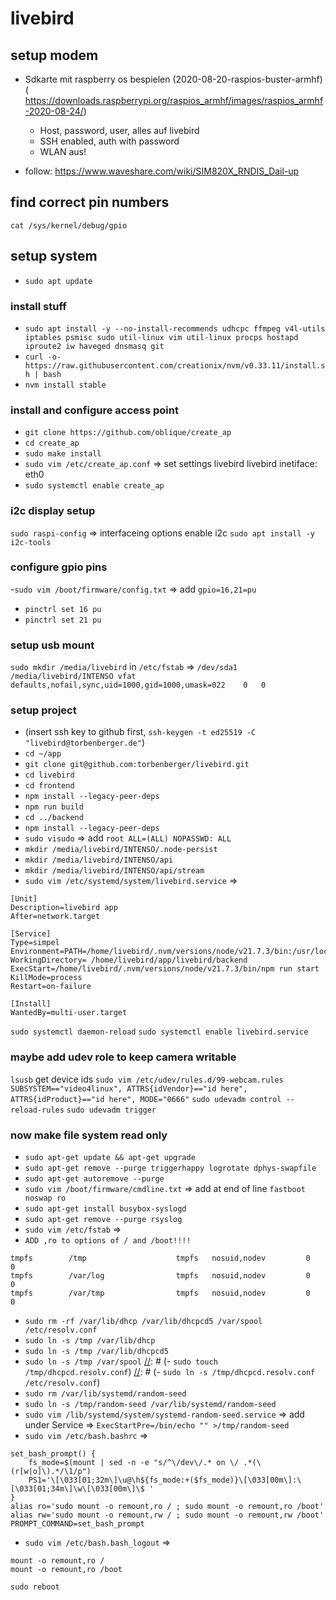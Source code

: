 # livebird

## setup modem

- Sdkarte mit raspberry os bespielen (2020-08-20-raspios-buster-armhf) ( https://downloads.raspberrypi.org/raspios_armhf/images/raspios_armhf-2020-08-24/)
  - Host, password, user, alles auf livebird
  - SSH enabled, auth with password
  - WLAN aus!

- follow: https://www.waveshare.com/wiki/SIM820X_RNDIS_Dail-up

[//]: # (- follow: https://www.waveshare.com/wiki/SIM8200EA-M2_5G_HAT_is_equipped_with_Raspbian_Pi_to_open_hotspots &#40;only AP setup 4-7&#41;)

## find correct pin numbers
`cat /sys/kernel/debug/gpio`


## setup system
- `sudo apt update`

### install stuff 
- `sudo apt install -y --no-install-recommends udhcpc ffmpeg v4l-utils iptables psmisc sudo util-linux vim util-linux procps hostapd iproute2 iw haveged dnsmasq git`
- `curl -o- https://raw.githubusercontent.com/creationix/nvm/v0.33.11/install.sh | bash`
- `nvm install stable`

### install and configure access point
- `git clone https://github.com/oblique/create_ap`
- `cd create_ap`
- `sudo make install`
- `sudo vim /etc/create_ap.conf` => set settings livebird livebird inetiface: eth0 
- `sudo systemctl enable create_ap`



### i2c display setup
`sudo raspi-config` => 
    interfaceing options
    enable i2c
`sudo apt install -y i2c-tools`


### configure gpio pins
-`sudo vim /boot/firmware/config.txt` =>
add `gpio=16,21=pu`
- `pinctrl set 16 pu`
- `pinctrl set 21 pu`


### setup usb mount
`sudo mkdir /media/livebird`
in `/etc/fstab` => 
`/dev/sda1	/media/livebird/INTENSO	vfat	defaults,nofail,sync,uid=1000,gid=1000,umask=022	0	0`

### setup project
- (insert ssh key to github first, `ssh-keygen -t ed25519 -C "livebird@torbenberger.de"`)
- `cd ~/app`
- `git clone git@github.com:torbenberger/livebird.git`
- `cd livebird`
- `cd frontend`
- `npm install --legacy-peer-deps`
- `npm run build`
- `cd ../backend`
- `npm install --legacy-peer-deps`
- `sudo visudo` => add `root ALL=(ALL) NOPASSWD: ALL`
- `mkdir /media/livebird/INTENSO/.node-persist`
- `mkdir /media/livebird/INTENSO/api`
- `mkdir /media/livebird/INTENSO/api/stream`
- `sudo vim /etc/systemd/system/livebird.service` => 
```
[Unit] 
Description=livebird app 
After=network.target 
 
[Service] 
Type=simpel 
Environment=PATH=/home/livebird/.nvm/versions/node/v21.7.3/bin:/usr/local/sbin:/usr/local/bin:/usr/sbin:/usr/bin:/sbin:/bin:/usr/local/games:/usr/games 
WorkingDirectory= /home/livebird/app/livebird/backend
ExecStart=/home/livebird/.nvm/versions/node/v21.7.3/bin/npm run start
KillMode=process
Restart=on-failure
 
[Install] 
WantedBy=multi-user.target
```
`sudo systemctl daemon-reload`
`sudo systemctl enable livebird.service`


### maybe add udev role to keep camera writable

`lsusb` get device ids
`sudo vim /etc/udev/rules.d/99-webcam.rules`
`SUBSYSTEM=="video4linux", ATTRS{idVendor}=="id here", ATTRS{idProduct}=="id here", MODE="0666"`
`sudo udevadm control --reload-rules`
`sudo udevadm trigger`

### now make file system read only

- `sudo apt-get update && apt-get upgrade`
- `sudo apt-get remove --purge triggerhappy logrotate dphys-swapfile`
- `sudo apt-get autoremove --purge`
- `sudo vim /boot/firmware/cmdline.txt` => add at end of line `fastboot noswap ro`
- `sudo apt-get install busybox-syslogd`
- `sudo apt-get remove --purge rsyslog`
- `sudo vim /etc/fstab` => 
- `ADD ,ro to options of / and /boot!!!!`
```
tmpfs        /tmp                    tmpfs   nosuid,nodev         0       0
tmpfs        /var/log                tmpfs   nosuid,nodev         0       0
tmpfs        /var/tmp                tmpfs   nosuid,nodev         0       0
```
- `sudo rm -rf /var/lib/dhcp /var/lib/dhcpcd5 /var/spool /etc/resolv.conf`
- `sudo ln -s /tmp /var/lib/dhcp`
- `sudo ln -s /tmp /var/lib/dhcpcd5`
- `sudo ln -s /tmp /var/spool`
[//]: # (- `sudo touch /tmp/dhcpcd.resolv.conf`)
[//]: # (- `sudo ln -s /tmp/dhcpcd.resolv.conf /etc/resolv.conf`)
- `sudo rm /var/lib/systemd/random-seed`
- `sudo ln -s /tmp/random-seed /var/lib/systemd/random-seed`
- `sudo vim /lib/systemd/system/systemd-random-seed.service` => add under Service => `ExecStartPre=/bin/echo "" >/tmp/random-seed`
- `sudo vim /etc/bash.bashrc` => 
```
set_bash_prompt() {
    fs_mode=$(mount | sed -n -e "s/^\/dev\/.* on \/ .*(\(r[w|o]\).*/\1/p")
    PS1='\[\033[01;32m\]\u@\h${fs_mode:+($fs_mode)}\[\033[00m\]:\[\033[01;34m\]\w\[\033[00m\]\$ '
}
alias ro='sudo mount -o remount,ro / ; sudo mount -o remount,ro /boot'
alias rw='sudo mount -o remount,rw / ; sudo mount -o remount,rw /boot'
PROMPT_COMMAND=set_bash_prompt
```
- `sudo vim /etc/bash.bash_logout` => 
```
mount -o remount,ro /
mount -o remount,ro /boot
```

`sudo reboot`


